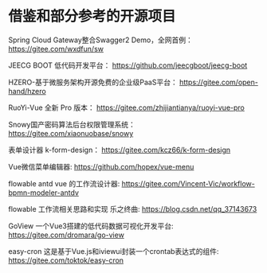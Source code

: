 # 借鉴和部分参考的开源项目

Spring Cloud Gateway整合Swagger2 Demo，全网首例： 
https://gitee.com/wxdfun/sw

JEECG BOOT 低代码开发平台： 
https://github.com/jeecgboot/jeecg-boot

HZERO-基于微服务架构开源免费的企业级PaaS平台：
https://gitee.com/open-hand/hzero

RuoYi-Vue 全新 Pro 版本： 
https://gitee.com/zhijiantianya/ruoyi-vue-pro

Snowy国产密码算法后台权限管理系统： 
https://gitee.com/xiaonuobase/snowy

表单设计器 k-form-design： 
https://gitee.com/kcz66/k-form-design

Vue微信菜单编辑器: 
https://github.com/hopex/vue-menu

flowable antd vue 的工作流设计器:
https://gitee.com/Vincent-Vic/workflow-bpmn-modeler-antdv

flowable 工作流相关思路和实现 乐之终曲:
https://blog.csdn.net/qq_37143673

GoView 一个Vue3搭建的低代码数据可视化开发平台:
https://gitee.com/dromara/go-view

easy-cron 这是基于Vue.js和iviewui封装一个crontab表达式的组件:
https://gitee.com/toktok/easy-cron